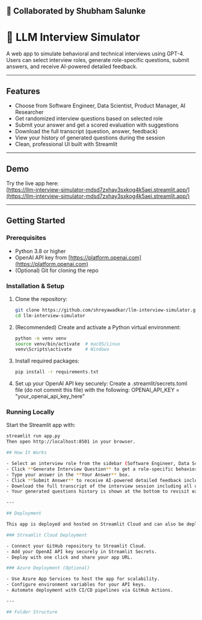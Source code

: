 
## 🤝 Collaborated by Shubham Salunke
# 🤖 LLM Interview Simulator

A web app to simulate behavioral and technical interviews using GPT-4.  
Users can select interview roles, generate role-specific questions, submit answers, and receive AI-powered detailed feedback.

---

## Features

- Choose from Software Engineer, Data Scientist, Product Manager, AI Researcher  
- Get randomized interview questions based on selected role  
- Submit your answer and get a scored evaluation with suggestions  
- Download the full transcript (question, answer, feedback)  
- View your history of generated questions during the session  
- Clean, professional UI built with Streamlit

---

## Demo

Try the live app here:  
[https://llm-interview-simulator-mdsd7zxhay3sxkog4k5aei.streamlit.app/](https://llm-interview-simulator-mdsd7zxhay3sxkog4k5aei.streamlit.app/)

---

## Getting Started

### Prerequisites

- Python 3.8 or higher  
- OpenAI API key from [https://platform.openai.com](https://platform.openai.com)  
- (Optional) Git for cloning the repo

### Installation & Setup

1. Clone the repository:
   ```bash
   git clone https://github.com/shreyawadkar/llm-interview-simulator.git
   cd llm-interview-simulator
2. (Recommended) Create and activate a Python virtual environment:
   ```bash
   python -m venv venv
   source venv/bin/activate  # macOS/Linux
   venv\Scripts\activate     # Windows
3. Install required packages:
   ```bash
   pip install -r requirements.txt
4. Set up your OpenAI API key securely:
   Create a .streamlit/secrets.toml file (do not commit this file) with the following:
   OPENAI_API_KEY = "your_openai_api_key_here"
   
### Running Locally
   Start the Streamlit app with:
   ```bash
   streamlit run app.py
   Then open http://localhost:8501 in your browser.

## How It Works

- Select an interview role from the sidebar (Software Engineer, Data Scientist, Product Manager, or AI Researcher).  
- Click **Generate Interview Question** to get a role-specific behavioral or technical question.  
- Type your answer in the **Your Answer** box.  
- Click **Submit Answer** to receive AI-powered detailed feedback including a score, strengths, and areas to improve.  
- Download the full transcript of the interview session including all questions, your answers, and feedback for offline review.  
- Your generated questions history is shown at the bottom to revisit earlier questions in the current session.

---

## Deployment

This app is deployed and hosted on Streamlit Cloud and can also be deployed to Microsoft Azure with proper setup.

### Streamlit Cloud Deployment

- Connect your GitHub repository to Streamlit Cloud.  
- Add your OpenAI API key securely in Streamlit Secrets.  
- Deploy with one click and share your app URL.

### Azure Deployment (Optional)

- Use Azure App Services to host the app for scalability.  
- Configure environment variables for your API keys.  
- Automate deployment with CI/CD pipelines via GitHub Actions.

---

## Folder Structure







